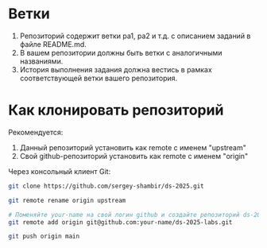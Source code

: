 # Ветки

1. Репозиторий содержит ветки pa1, pa2 и т.д. с описанием заданий в файле README.md.
2. В вашем репозитории должны быть ветки с аналогичными названиями.
3. История выполнения задания должна вестись в рамках соответствующей ветки вашего репозитория.

# Как клонировать репозиторий

Рекомендуется:

1. Данный репозиторий установить как remote с именем "upstream"
2. Свой github-репозиторий установить как remote с именем "origin"

Через консольный клиент Git:

```bash
git clone https://github.com/sergey-shambir/ds-2025.git

git remote rename origin upstream

# Поменяйте your-name на свой логин github и создайте репозиторий ds-2025-labs
git remote add origin git@github.com:your-name/ds-2025-labs.git

git push origin main

